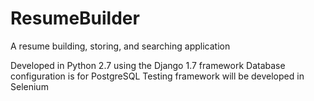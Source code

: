# ResumeBuilder
A resume building, storing, and searching application

Developed in Python 2.7 using the Django 1.7 framework
Database configuration is for PostgreSQL
Testing framework will be developed in Selenium
